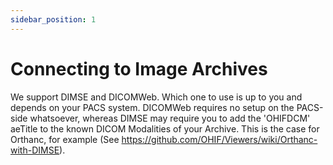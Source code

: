 ```yaml
---
sidebar_position: 1
---
```

# Connecting to Image Archives

We support DIMSE and DICOMWeb. Which one to use is up to you and depends on your PACS system. DICOMWeb requires no setup on the PACS-side whatsoever, whereas DIMSE may require you to add the 'OHIFDCM' aeTitle to the known DICOM Modalities of your Archive. This is the case for Orthanc, for example (See https://github.com/OHIF/Viewers/wiki/Orthanc-with-DIMSE).
